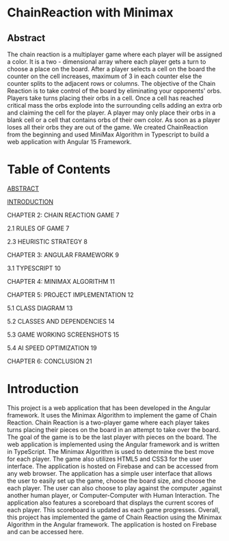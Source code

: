 # ChainReaction with Minimax


## Abstract
The chain reaction is a multiplayer game where each player will be assigned a color. It is a two - dimensional array where each player gets a turn to choose a place on the board. After a player selects a cell on the board the counter on the cell increases, maximum of 3 in each counter else the counter splits to the adjacent rows or columns.
The objective of the Chain Reaction is to take control of the board by eliminating your opponents' orbs.
Players take turns placing their orbs in a cell. Once a cell has reached critical mass the orbs explode into the surrounding cells adding an extra orb and claiming the cell for the player. A player may only place their orbs in a blank cell or a cell that contains orbs of their own color. As soon as a player loses all their orbs they are out of the game.
We created ChainReaction from the beginning and used MiniMax Algorithm in Typescript to build a web application with Angular 15 Framework.

# Table of Contents

[ABSTRACT]()

[INTRODUCTION](#introduction)

CHAPTER 2: CHAIN REACTION GAME	7

2.1 RULES OF GAME	7

2.3 HEURISTIC STRATEGY	8

CHAPTER 3: ANGULAR FRAMEWORK	9

3.1 TYPESCRIPT	10

CHAPTER 4: MINIMAX ALGORITHM	11

CHAPTER 5: PROJECT IMPLEMENTATION	12

5.1 CLASS DIAGRAM	13

5.2 CLASSES AND DEPENDENCIES	14

5.3 GAME WORKING SCREENSHOTS	15

5.4 AI SPEED OPTIMIZATION	19

CHAPTER 6: CONCLUSION	21


# <a name="introduction">Introduction</a>

This project is a web application that has been developed in the Angular framework. It uses the Minimax Algorithm to implement the game of Chain Reaction. Chain Reaction is a two-player game where each player takes turns placing their pieces on the board in an attempt to take over the board. The goal of the game is to be the last player with pieces on the board.
The web application is implemented using the Angular framework and is written in TypeScript. The Minimax Algorithm is used to determine the best move for each player. The game also utilizes HTML5 and CSS3 for the user interface. The application is hosted on Firebase and can be accessed from any web browser.
The application has a simple user interface that allows the user to easily set up the game, choose the board size, and choose the each player. The user can also choose to play against the computer ,against another human player, or Computer-Computer with Human Interaction.
The application also features a scoreboard that displays the current scores of each player. This scoreboard is updated as each game progresses.
Overall, this project has implemented the game of Chain Reaction using the Minimax Algorithm in the Angular framework. The application is hosted on Firebase and can be accessed here.
